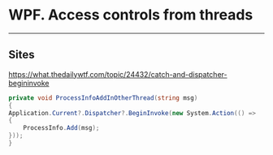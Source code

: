 # WPF. Access controls from threads
--------

## Sites
https://what.thedailywtf.com/topic/24432/catch-and-dispatcher-begininvoke

```csharp
private void ProcessInfoAddInOtherThread(string msg)
{
Application.Current?.Dispatcher?.BeginInvoke(new System.Action(() => 
{
    ProcessInfo.Add(msg);
}));
}
```